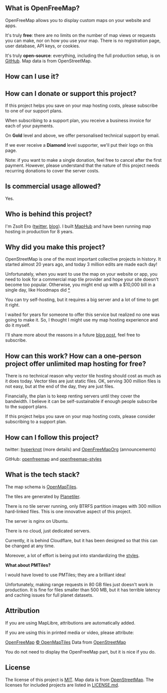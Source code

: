 ## What is OpenFreeMap?

OpenFreeMap allows you to display custom maps on your website and apps.

It's truly **free**: there are no limits on the number of map views or requests you can make, nor on how you use your map. There is no registration page, user database, API keys, or cookies.

It's truly **open-source**: everything, including the full production setup, is on [GitHub](https://github.com/hyperknot/openfreemap). Map data is from OpenStreetMap.

## How can I use it?

<!--map_howto-->

## How can I donate or support this project?

If this project helps you save on your map hosting costs, please subscribe to one of our support plans.

<!--support_plans-->

When subscribing to a support plan, you receive a business invoice for each of your payments.

On **Gold** level and above, we offer personalised technical support by email.

If we ever receive a **Diamond** level supporter, we'll put their logo on this page.

Note: if you want to make a single donation, feel free to cancel after the first payment. However, please understand that the nature of this project needs recurring donations to cover the server costs.

## Is commercial usage allowed?

Yes.

## Who is behind this project?

I'm Zsolt Ero ([twitter](https://twitter.com/hyperknot), [blog](https://blog.hyperknot.com/)). I built [MapHub](https://maphub.net/) and have been running map hosting in production for 8 years.

## Why did you make this project?

OpenStreetMap is one of the most important collective projects in history. It started almost 20 years ago, and today 3 million edits are made each day!

Unfortunately, when you want to use the map on your website or app, you need to look for a commercial map tile provider and hope your site doesn't become too popular. Otherwise, you might end up with a $10,000 bill in a single day, like Hoodmaps did [\*](https://twitter.com/levelsio/status/1730659933232730443)

You can try self-hosting, but it requires a big server and a lot of time to get it right.

I waited for years for someone to offer this service but realized no one was going to make it. So, I thought I might use my map hosting experience and do it myself.

I'll share more about the reasons in a future [blog post](https://blog.hyperknot.com/), feel free to subscribe.

## How can this work? How can a one-person project offer unlimited map hosting for free?

There is no technical reason why vector tile hosting should cost as much as it does today. Vector tiles are just static files. OK, serving 300 million files is not easy, but at the end of the day, they are just files.

Financially, the plan is to keep renting servers until they cover the bandwidth. I believe it can be self-sustainable if enough people subscribe to the support plans.

If this project helps you save on your map hosting costs, please consider subscribing to a support plan.

## How can I follow this project?

twitter: [hyperknot](https://twitter.com/hyperknot) (more details) and [OpenFreeMapOrg](https://twitter.com/OpenFreeMapOrg) (announcements)

GitHub: [openfreemap](https://github.com/hyperknot/openfreemap) and [openfreemap-styles](https://github.com/hyperknot/openfreemap-styles)

## What is the tech stack?

The map schema is [OpenMapTiles](https://github.com/openmaptiles/openmaptiles).

The tiles are generated by [Planetiler](https://github.com/onthegomap/planetiler).

There is no tile server running, only BTRFS partition images with 300 million hard-linked files. This is one innovative aspect of this project.

The server is nginx on Ubuntu.

There is no cloud, just dedicated servers.

Currently, it is behind Cloudflare, but it has been designed so that this can be changed at any time.

Moreover, a lot of effort is being put into standardizing the [styles](https://github.com/hyperknot/openfreemap-styles).

**What about PMTiles?**

I would have loved to use PMTiles; they are a brilliant idea!

Unfortunately, making range requests in 80 GB files just doesn't work in production. It is fine for files smaller than 500 MB, but it has terrible latency and caching issues for full planet datasets.

## Attribution

If you are using MapLibre, attributions are automatically added.

If you are using this in printed media or video, please attribute:

<a href="https://openfreemap.org" target="_blank">OpenFreeMap</a> <a href="https://www.openmaptiles.org/" target="_blank">&copy; OpenMapTiles</a> Data from <a href="https://www.openstreetmap.org/copyright" target="_blank">OpenStreetMap</a>

You do not need to display the OpenFreeMap part, but it is nice if you do.

## License

The license of this project is [MIT](https://www.tldrlegal.com/license/mit-license). Map data is from [OpenStreetMap](https://www.openstreetmap.org/copyright). The licenses for included projects are listed in [LICENSE.md](https://github.com/hyperknot/openfreemap/blob/main/LICENSE.md).
